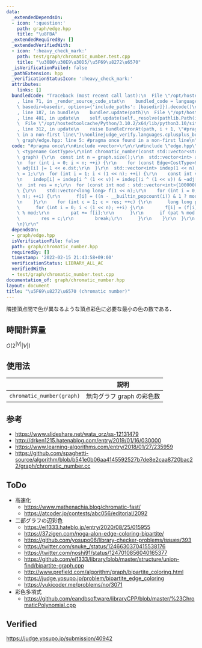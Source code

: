 ```yaml
---
data:
  _extendedDependsOn:
  - icon: ':question:'
    path: graph/edge.hpp
    title: "\u8FBA"
  _extendedRequiredBy: []
  _extendedVerifiedWith:
  - icon: ':heavy_check_mark:'
    path: test/graph/chromatic_number.test.cpp
    title: "\u30B0\u30E9\u30D5/\u5F69\u8272\u6570"
  _isVerificationFailed: false
  _pathExtension: hpp
  _verificationStatusIcon: ':heavy_check_mark:'
  attributes:
    links: []
  bundledCode: "Traceback (most recent call last):\n  File \"/opt/hostedtoolcache/Python/3.10.2/x64/lib/python3.10/site-packages/onlinejudge_verify/documentation/build.py\"\
    , line 71, in _render_source_code_stat\n    bundled_code = language.bundle(stat.path,\
    \ basedir=basedir, options={'include_paths': [basedir]}).decode()\n  File \"/opt/hostedtoolcache/Python/3.10.2/x64/lib/python3.10/site-packages/onlinejudge_verify/languages/cplusplus.py\"\
    , line 187, in bundle\n    bundler.update(path)\n  File \"/opt/hostedtoolcache/Python/3.10.2/x64/lib/python3.10/site-packages/onlinejudge_verify/languages/cplusplus_bundle.py\"\
    , line 401, in update\n    self.update(self._resolve(pathlib.Path(included), included_from=path))\n\
    \  File \"/opt/hostedtoolcache/Python/3.10.2/x64/lib/python3.10/site-packages/onlinejudge_verify/languages/cplusplus_bundle.py\"\
    , line 312, in update\n    raise BundleErrorAt(path, i + 1, \"#pragma once found\
    \ in a non-first line\")\nonlinejudge_verify.languages.cplusplus_bundle.BundleErrorAt:\
    \ graph/edge.hpp: line 5: #pragma once found in a non-first line\n"
  code: "#pragma once\r\n#include <vector>\r\n\r\n#include \"edge.hpp\"\r\n\r\ntemplate\
    \ <typename CostType>\r\nint chromatic_number(const std::vector<std::vector<Edge<CostType>>>&\
    \ graph) {\r\n  const int n = graph.size();\r\n  std::vector<int> adj(n, 0);\r\
    \n  for (int i = 0; i < n; ++i) {\r\n    for (const Edge<CostType>& e : graph[i])\
    \ adj[i] |= 1 << e.dst;\r\n  }\r\n  std::vector<int> indep(1 << n);\r\n  indep[0]\
    \ = 1;\r\n  for (int i = 1; i < (1 << n); ++i) {\r\n    const int v = __builtin_ctz(i);\r\
    \n    indep[i] = indep[i ^ (1 << v)] + indep[(i ^ (1 << v)) & ~adj[v]];\r\n  }\r\
    \n  int res = n;\r\n  for (const int mod : std::vector<int>{1000000007, 1000000011})\
    \ {\r\n    std::vector<long long> f(1 << n);\r\n    for (int i = 0; i < (1 <<\
    \ n); ++i) {\r\n      f[i] = ((n - __builtin_popcount(i)) & 1 ? mod - 1 : 1);\r\
    \n    }\r\n    for (int c = 1; c < res; ++c) {\r\n      long long pat = 0;\r\n\
    \      for (int i = 0; i < (1 << n); ++i) {\r\n        f[i] = (f[i] * indep[i])\
    \ % mod;\r\n        pat += f[i];\r\n      }\r\n      if (pat % mod > 0) {\r\n\
    \        res = c;\r\n        break;\r\n      }\r\n    }\r\n  }\r\n  return res;\r\
    \n}\r\n"
  dependsOn:
  - graph/edge.hpp
  isVerificationFile: false
  path: graph/chromatic_number.hpp
  requiredBy: []
  timestamp: '2022-02-15 21:43:58+09:00'
  verificationStatus: LIBRARY_ALL_AC
  verifiedWith:
  - test/graph/chromatic_number.test.cpp
documentation_of: graph/chromatic_number.hpp
layout: document
title: "\u5F69\u8272\u6570 (chromatic number)"
---
```


隣接頂点間で色が異なるような頂点彩色に必要な最小の色の数である．


## 時間計算量

$O(2^{\lvert V \rvert} \lvert V \rvert)$


## 使用法

||説明|
|:--:|:--:|
|`chromatic_number(graph)`|無向グラフ $\mathrm{graph}$ の彩色数|


## 参考

- https://www.slideshare.net/wata_orz/ss-12131479
- http://drken1215.hatenablog.com/entry/2019/01/16/030000
- https://www.learning-algorithms.com/entry/2018/01/27/235959
- https://github.com/spaghetti-source/algorithm/blob/b541e0b06aa4145592527b7de8e2caa8720bac22/graph/chromatic_number.cc


## ToDo

- 高速化
  - https://www.mathenachia.blog/chromatic-fast/
  - https://atcoder.jp/contests/abc056/editorial/2092
- 二部グラフの辺彩色
  - https://ei1333.hateblo.jp/entry/2020/08/25/015955
  - https://37zigen.com/noga-alon-edge-coloring-bipartite/
  - https://github.com/yosupo06/library-checker-problems/issues/393
  - https://twitter.com/snuke_/status/1246630370415538176
  - https://twitter.com/noshi91/status/1247010856040165377
  - https://github.com/ei1333/library/blob/master/structure/union-find/bipartite-graph.cpp
  - http://www.prefield.com/algorithm/graph/bipartite_coloring.html
  - https://judge.yosupo.jp/problem/bipartite_edge_coloring
  - https://yukicoder.me/problems/no/3071
- 彩色多項式
  - https://github.com/eandbsoftware/libraryCPP/blob/master/%23ChromaticPolynomial.cpp


## Verified

https://judge.yosupo.jp/submission/40942
